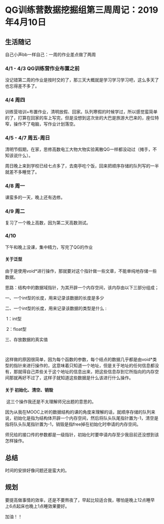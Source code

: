 # QG训练营数据挖掘组第三周周记：2019年4月10日

## 生活随记

自己小声bb一样自己：一周的作业差点做了两周

### 4/1 - 4/3 QG训练营作业布置之前

没记错第二周的作业是按时交的了，那三天大概就是学习学习学习吧，这么多天了也忘得差不多了。

### 4/4 周四

训练营培训+布置作业，清明放假、回家。队列寒假的时候学过，所以感觉蛮简单的了，打算在回家的车上写完，但是没想到这次坐的大巴是旅游大巴来的，座位特窄，操作不了电脑，写作业计划落空。

### 4/5 - 4/7 周五-周日

清明节假期，在家，思修高数电工大物大物实验离散QG一样都没动过（摊手，不知该说什么）。

周日晚上来到学校已经七点多了，去南亭吃个饭，回来把顺序存储的队列写的一半就差不多睡觉了。

### 4/8 周一

课蛮多的一天，晚上还有选修。

### 4/9 周二

复习了一个晚上高数，因为第二天高数测试。

### 4/10 

下午和晚上没课，集中精力，写完了QG的作业

#### 关于泛型

​	由于是使用void*进行操作，那就要对这个指针做一些文章，不能单纯地存储一些数据。



​	思路：结构中的数据域指针，为其开辟一个内存空间，该内存由以下三部分组成；

一、一个int型的长度，用来记录该数据的长度是多少 

二、一个int型的长度，用来记录该数据的类型是什么 :

​		1：int型  

​		2：float型 

三、存放数据的真实值 

​	

​	这样做的原因很简单，因为每个函数的参数，每个结点的数据几乎都是由void*类型的指针来进行操作的，这意味着只知道一个地址，但是关于地址的任何信息都没有，那就得自己弄些关于这个地址的信息出来，把这些信息存到它所指向的内存空间那就再好不过了，这样子就知道这些数据是什么该进行什么操作。



#### 关于 初始化、清空、销毁 

​	这三个操作我还是不太理解师兄出题的意思的。

​	因为从我在MOOC上听的数据结构的课的角度来理解的话，就顺序存储的队列来说，初始化是指为结构体开辟一个内存空间，然后将队头队尾指针置为-1，清空是指将队头队尾指针置为-1，销毁是指free掉在初始化时申请的内存空间。

​	师兄给的接口传的参数都是一级指针，初始化时要申请内存至少我目前还没想到该怎样操作。

## 总结

时间的安排好像问题还是蛮大的。

## 规划

要提高做事情的效率，还是不要熬夜了，早起比较适合我，哪怕是晚上12点睡早上6点起床也晚上1点睡效果要好。

加油！！